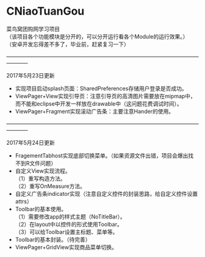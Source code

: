 # CNiaoTuanGou
菜鸟窝团购网学习项目   
（该项目各个功能模块是分开的，可以分开运行看各个Module的运行效果。）   
（安卓开发忘得差不多了，毕业前，赶紧复习一下）   
    
————————————————————————————————————————   
     
2017年5月23日更新     
* 实现项目启动splash页面：SharedPreferences存储用户登录是否成功。
* ViewPager+View实现引导页：注意引导页的高清图片需要放在mipmap中，而不能和eclipse中开发一样放在drawable中（这问题花费调试时间）。
* ViewPager+Fragment实现滚动广告条：主要注意Hander的使用。

————————————————————————————————————————     

2017年5月24日更新  
* FragementTabhost实现底部切换菜单。（如果资源文件出错，项目会爆出找不到R文件问题）
* 自定义View实现流程。  
  （1）重写构造方法。   
  （2）重写OnMeasure方法。   
* 自定义广告条indicator实现（注意自定义控件的封装思路，给自定义控件设置attrs）
* Toolbar的基本使用。    
  （1）需要修改app的样式主题（NoTitleBar）。     
  （2）在layout中以控件的形式使用Toolbar。    
  （3）可以给Toolbar设置主标题、菜单等。  
* Toolbar的基本封装。（待完善）
* ViewPager+GridView实现商品菜单切换。

  
